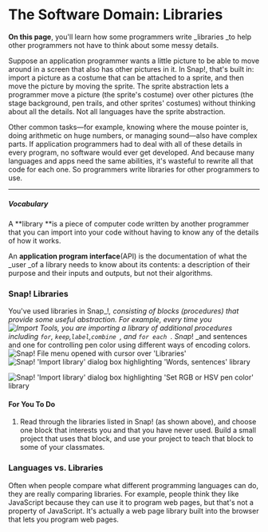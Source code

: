 # The Software Domain: Libraries

**On this page**, you'll learn how some programmers write _libraries _to help other programmers not have to think about some messy details.  

Suppose an application programmer wants a little picture to be able to move around in a screen that also has other pictures in it. In Snap!, that's built in: import a picture as a costume that can be attached to a sprite, and then move the picture by moving the sprite. The sprite abstraction lets a programmer move a picture \(the sprite's costume\) over other pictures \(the stage background, pen trails, and other sprites' costumes\) without thinking about all the details. Not all languages have the sprite abstraction.

Other common tasks—for example, knowing where the mouse pointer is, doing arithmetic on huge numbers, or managing sound—also have complex parts. If application programmers had to deal with all of these details in every program, no software would ever get developed. And because many languages and apps need the same abilities, it's wasteful to rewrite all that code for each one. So programmers write libraries for other programmers to use.

---

##### Vocabulary

A **library **is a piece of computer code written by another programmer that you can import into your code without having to know any of the details of how it works.

An **application program interface**\(API\) is the documentation of what the _user _of a library needs to know about its contents: a description of their purpose and their inputs and outputs, but not their algorithms.

### Snap! Libraries

You've used libraries in Snap_!_, consisting of blocks \(procedures\) that provide some useful abstraction. For example, every time you![](https://bjc.edc.org/bjc-r/img/icons/import-tools.png "Import Tools"), you are importing a library of additional procedures including `for`, `keep`,`label`,`combine `, and `for each `. Snap_!  _and sentences and one for controlling pen color using different ways of encoding colors.![](https://bjc.edc.org/bjc-r/img/6-computers/libraries-1.png "Snap! File menu opened with cursor over &apos;Libraries&apos;")![](https://bjc.edc.org/bjc-r/img/6-computers/libraries-words.png "Snap! &apos;Import library&apos; dialog box highlighting &apos;Words, sentences&apos; library")

![](https://bjc.edc.org/bjc-r/img/6-computers/libraries-pen.png "Snap! &apos;Import library&apos; dialog box highlighting &apos;Set RGB or HSV pen color&apos; library")

#### For You To Do

1. Read through the libraries listed in Snap! \(as shown above\), and choose one block that interests you and that you have never used. Build a small project that uses that block, and use your project to teach that block to some of your classmates.

### Languages vs. Libraries

Often when people compare what different programming languages can do, they are really comparing libraries. For example, people think they like JavaScript because they can use it to program web pages, but that's not a property of JavaScript. It's actually a web page library built into the browser that lets you program web pages.

